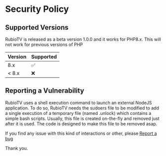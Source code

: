 # Security Policy

## Supported Versions

RubioTV is released as a beta version 1.0.0 and it works for PHP8.x.
This will not work for previous versions of PHP

| Version | Supported          |
| ------- | ------------------ |
| 8.x     | :white_check_mark: |
| < 8.x   | :x:                |

## Reporting a Vulnerability

RubioTV uses a shell execution command to launch an external NodeJS application.
To do so, RubioTV needs the sudoers file to be modified to add a single execution of a temporary file (named .unlock) which contains a simple bash scripts.
Usually, this file is created on-the-fly and removed just after it is used. The code is designed to make this file to be removed asap. 

If you find any issue with this kind of interactions or other, please [Report a bug](https://github.com/RubioApps/RubioTV/blob/main/.github/ISSUE_TEMPLATE/bug_report.md)

Thank you.
